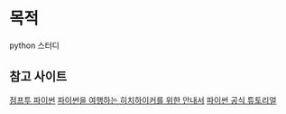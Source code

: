 # 목적

python 스터디

## 참고 사이트

[점프투 파이썬](https://wikidocs.net/book/1)
[파이썬을 여행하는 히치하이커를 위한 안내서](https://python-guide-kr.readthedocs.io/ko/latest/)
[파이썬 공식 튜토리얼](https://docs.python.org/ko/2.7/tutorial/index.html)
